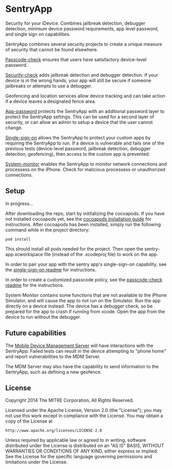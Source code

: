 SentryApp
=========

Security for your iDevice.  Combines jailbreak detection, debugger detection, minimum device password requirements, app level password, and single sign on capabilities.

SentryApp combines several security projects to create a unique measure of security that cannot be found elsewhere.

[Passcode-check](https://github.com/project-imas/passcode-check) ensures that users have satisfactory device-level password.

[Security-check](https://github.com/project-imas/security-check) adds jailbreak detection and debugger detection.  If your device is in the wrong hands, your app will still be secure if someone jailbreaks or attempts to use a debugger.

Geofencing and location services allow device tracking and can take action if a device leaves a designated fence area.

[App-password](https://github.com/project-imas/app-password) protects the SentryApp with an additional password layer to protect the SentryApp settings.  This can be used for a second layer of security, or can allow an admin to setup a device that the user cannot change.

[Single-sign-on](https://github.com/project-imas/single-sign-on) allows the SentryApp to protect your custom apps by requiring the SentryApp to run.  If a device is vulnerable and fails one of the previous tests (device-level password, jailbreak detection, debugger detection, geofencing), then access to the custom app is prevented.

[System-monitor](https://github.com/project-imas/system-monitor) enables the SentryApp to monitor network connections and processess on the iPhone.  Check for malicious processess or unauthorized connections.


## Setup

In progress...

After downloading the repo, start by inititalizing the cocoapods.  If you have not installed cocoapods yet, see the [cocoapods installation guide](http://guides.cocoapods.org/using/getting-started.html) for instructions.  After cocoapods has been installed, simply run the following command while in the project directory:

    pod install

This should install all pods needed for the project.  Then open the sentry-app.xcworkspace file (instead of the .xcodeproj file) to work on the app.

In order to pair your app with the sentry app's single-sign-on capability, see the [single-sign-on readme](https://github.com/project-imas/single-sign-on) for instructions.

In order to create a customized passcode policy, see the [passcode-check readme](https://github.com/project-imas/passcode-check) for the instructions.

System Monitor contains some functions that are not available to the iPhone Simulator, and will cause the app to not run on the Simulator.  Run the app directly on a device instead.  The device has a debugger check, so be prepared for the app to crash if running from xcode.  Open the app from the device to run without the debugger.

## Future capabilities

The [Mobile Device Management Server](https://github.com/project-imas/mdm-server) will have interactions with the SentryApp.  Failed tests can result in the device attempting to "phone home" and report vulnerabilities to the MDM Server.

The MDM Server may also have the capability to send information to the SentryApp, such as defining a new geofence.

## License

Copyright 2014 The MITRE Corporation, All Rights Reserved.

Licensed under the Apache License, Version 2.0 (the "License"); you may not use this work except in compliance with the License. You may obtain a copy of the License at

    http://www.apache.org/licenses/LICENSE-2.0

Unless required by applicable law or agreed to in writing, software distributed under the License is distributed on an "AS IS" BASIS, WITHOUT WARRANTIES OR CONDITIONS OF ANY KIND, either express or implied. See the License for the specific language governing permissions and limitations under the License.
